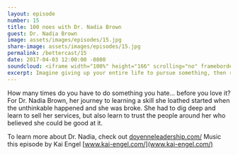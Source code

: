```yaml
---
layout: episode
number: 15
title: 100 noes with Dr. Nadia Brown
guest: Dr. Nadia Brown
image: assets/images/episodes/15.jpg
share-image: assets/images/episodes/15.jpg
permalink: /bettercast/15
date: 2017-04-03 12:00:00 -0800
soundcloud: <iframe width="100%" height="166" scrolling="no" frameborder="no" src="https://w.soundcloud.com/player/?url=https%3A//api.soundcloud.com/tracks/315932836&amp;color=ff5500&amp;auto_play=false&amp;hide_related=false&amp;show_comments=true&amp;show_user=true&amp;show_reposts=false"></iframe>
excerpt: Imagine giving up your entire life to pursue something, then right after you've made the plunge, becoming so paralyzed with fear that you couldn't perform at even the most basic level.
---
```


How many times do you have to do something you hate... before you love it? For Dr. Nadia Brown, her journey to learning a skill she loathed started when the unthinkable happened and she was broke. She had to dig deep and learn to sell her services, but also learn to trust the people around her who believed she could be good at it.

To learn more about Dr. Nadia, check out [doyenneleadership.com/](doyenneleadership.com/)
Music this episode by Kai Engel [www.kai-engel.com/](www.kai-engel.com/)
